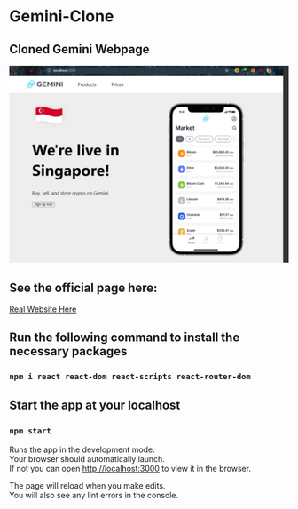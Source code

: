 # Gemini-Clone

## Cloned Gemini Webpage

![Homepage](/gemini/public/img/homepage.jpg)

## See the official page here:

[Real Website Here](https://www.gemini.com/apac/singapore)

## Run the following command to install the necessary packages

### `npm i react react-dom react-scripts react-router-dom`

## Start the app at your localhost

### `npm start`

Runs the app in the development mode.\
Your browser should automatically launch.\
If not you can open [http://localhost:3000](http://localhost:3000) to view it in the browser.

The page will reload when you make edits.\
You will also see any lint errors in the console.

